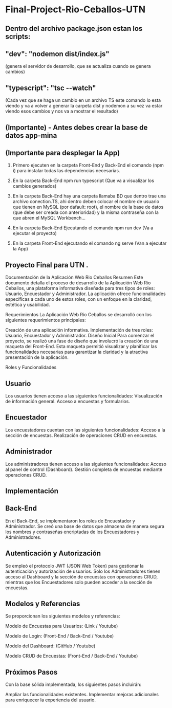 # Final-Project-Rio-Ceballos-UTN

Dentro del archivo package.json estan los scripts: 
-
"dev": "nodemon dist/index.js" 
-
(genera el servidor de desarrollo, que se actualiza cuando se genera cambios)

"typescript": "tsc --watch"
-
(Cada vez que se haga un cambio en un archivo TS este comando lo esta viendo y va a volver a generar la carpeta dist y nodemon a su vez va estar viendo esos cambios y nos va a mostrar el resultado)

(Importante) - Antes debes crear la base de datos app-mina
-

(Importante para desplegar la App)
-
1) Primero ejecuten en la carpeta Front-End y Back-End el comando (npm i) para instalar todas las dependencias necesarias.

2) En la carpeta Back-End npm run typescript (Que va a visualizar los cambios generados)

3) En la carpeta Back-End hay una carpeta llamaba BD que dentro trae una archivo conection.TS, ahi dentro deben colocar el nombre de usuario que tienen en MySQL (por dafault: root), el nombre de la base de datos (que debe ser creada con anterioridad) y la misma contraseña con la que abren el MySQL Workbench...   

4) En la carpeta Back-End Ejecutando el comando npm run dev (Va a ejecutar el proyecto)
                          
5) En la carpeta Front-End ejecutando el comando ng serve (Van a ejecutar la App)


Proyecto Final para UTN .
-
Documentación de la Aplicación Web Rio Ceballos
Resumen
Este documento detalla el proceso de desarrollo de la Aplicación Web Rio Ceballos, una plataforma informativa diseñada para tres tipos de roles: Usuario, Encuestador y Administrador. 
La aplicación ofrece funcionalidades específicas a cada uno de estos roles, con un enfoque en la claridad, estética y usabilidad.

Requerimientos
La Aplicación Web Rio Ceballos se desarrolló con los siguientes requerimientos principales:

Creación de una aplicación informativa.
Implementación de tres roles: Usuario, Encuestador y Administrador.
Diseño Inicial
Para comenzar el proyecto, se realizó una fase de diseño que involucró la creación de una maqueta del Front-End. 
Esta maqueta permitió visualizar y planificar las funcionalidades necesarias para garantizar la claridad y la atractiva presentación de la aplicación.

Roles y Funcionalidades

Usuario
-
Los usuarios tienen acceso a las siguientes funcionalidades:
Visualización de información general.
Acceso a encuestas y formularios.

Encuestador
-
Los encuestadores cuentan con las siguientes funcionalidades:
Acceso a la sección de encuestas.
Realización de operaciones CRUD en encuestas.

Administrador
-
Los administradores tienen acceso a las siguientes funcionalidades:
Acceso al panel de control (Dashboard).
Gestión completa de encuestas mediante operaciones CRUD.


Implementación
-

Back-End
-
En el Back-End, se implementaron los roles de Encuestador y Administrador. Se creó una base de datos que almacena de manera segura los nombres y contraseñas encriptadas de los Encuestadores y Administradores.

Autenticación y Autorización
-
Se empleó el protocolo JWT (JSON Web Token) para gestionar la autenticación y autorización de usuarios. Solo los Administradores tienen acceso al Dashboard y la sección de encuestas con operaciones CRUD, mientras que los Encuestadores solo pueden acceder a la sección de encuestas.

Modelos y Referencias
-
Se proporcionan los siguientes modelos y referencias:

Modelo de Encuestas para Usuarios: (Link / Youtube)

Modelo de Login: (Front-End / Back-End / Youtube)

Modelo del Dashboard: (GitHub / Youtube)

Modelo CRUD de Encuestas: (Front-End / Back-End / Youtube)

Próximos Pasos
-
Con la base sólida implementada, los siguientes pasos incluirán:

Ampliar las funcionalidades existentes.
Implementar mejoras adicionales para enriquecer la experiencia del usuario.
